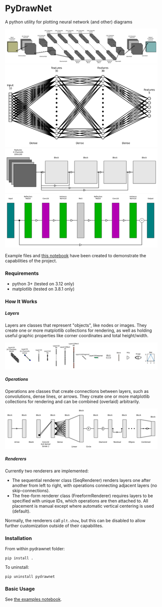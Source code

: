 # PyDrawNet
A python utility for plotting neural network (and other) diagrams

![ConvEx1](examples/conv_example.png)
![DenseEx1](examples/dense_example.png)
![ResEx1](examples/resid_example.png)
![BlockEx2](examples/block_example2.png)

Example files and [this notebook](https://github.com/nhansendev/PyDrawNet/blob/main/examples/examples.ipynb) have been created to demonstrate the capabilities of the project.

### Requirements
- python 3+ (tested on 3.12 only)
- matplotlib (tested on 3.8.1 only)

### How It Works
##### Layers
Layers are classes that represent "objects", like nodes or images. They create one or more matplotlib collections for rendering, as well as holding useful graphic properties like corner coordinates and total height/width.

![layers](examples/layers_example.png)

##### Operations
Operations are classes that create connections between layers, such as convolutions, dense lines, or arrows. They create one or more matplotlib collections for rendering and can be combined (overlaid) arbitrarily. 

![operations](examples/operations_example.png)

##### Renderers
Currently two renderers are implemented:

- The sequential renderer class (SeqRenderer) renders layers one after another from left to right, with operations connecting adjacent layers (no skip-connections). 
- The free-form renderer class (FreeformRenderer) requires layers to be specified with unique IDs, which operations are then attached to. All placement is manual except where automatic vertical centering is used (default).

Normally, the renderers call `plt.show`, but this can be disabled to allow further customization outside of their capabilites.

### Installation
From within pydrawnet folder:
```
pip install .
```

To uninstall:
```
pip uninstall pydrawnet
```

### Basic Usage

See [the examples notebook](https://github.com/nhansendev/PyDrawNet/blob/main/examples/examples.ipynb).